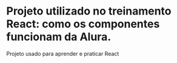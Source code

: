 <h1>Projeto utilizado no treinamento React: como os componentes funcionam da Alura.</h1>

<p>Projeto usado para aprender e praticar React</p>
